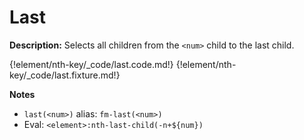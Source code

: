 # Last

__Description:__ Selects all children from the `<num>` child to the last child.

{!element/nth-key/_code/last.code.md!}
{!element/nth-key/_code/last.fixture.md!}

__Notes__

+ `last(<num>)` alias: `fm-last(<num>)`
+ Eval: `<element>:nth-last-child(-n+${num})`

<div class="cf"></div>
<div class="end"></div>

